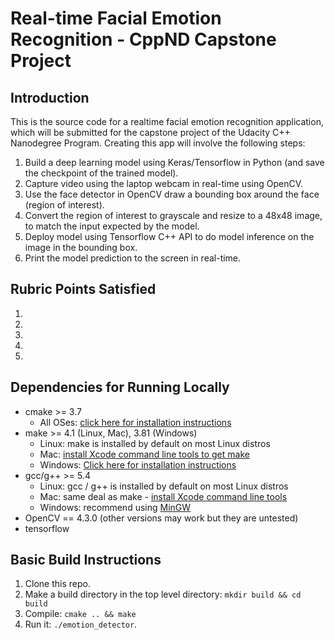 # Real-time Facial Emotion Recognition - CppND Capstone Project

## Introduction
This is the source code for a realtime facial emotion recognition application, which will be submitted for the capstone project of the Udacity C++ Nanodegree Program. Creating this app will involve the following steps:
1. Build a deep learning model using Keras/Tensorflow in Python (and save the checkpoint of the trained model).
2. Capture video using the laptop webcam in real-time using OpenCV.
3. Use the face detector in OpenCV draw a bounding box around the face (region of interest).
4. Convert the region of interest to grayscale and resize to a 48x48 image, to match the input expected by the model.
4. Deploy model using Tensorflow C++ API to do model inference on the image in the bounding box.
5. Print the model prediction to the screen in real-time.

## Rubric Points Satisfied
1. 
2. 
3. 
4. 
5. 

## Dependencies for Running Locally
* cmake >= 3.7
  * All OSes: [click here for installation instructions](https://cmake.org/install/)
* make >= 4.1 (Linux, Mac), 3.81 (Windows)
  * Linux: make is installed by default on most Linux distros
  * Mac: [install Xcode command line tools to get make](https://developer.apple.com/xcode/features/)
  * Windows: [Click here for installation instructions](http://gnuwin32.sourceforge.net/packages/make.htm)
* gcc/g++ >= 5.4
  * Linux: gcc / g++ is installed by default on most Linux distros
  * Mac: same deal as make - [install Xcode command line tools](https://developer.apple.com/xcode/features/)
  * Windows: recommend using [MinGW](http://www.mingw.org/)
* OpenCV == 4.3.0 (other versions may work but they are untested)
* tensorflow

## Basic Build Instructions

1. Clone this repo.
2. Make a build directory in the top level directory: `mkdir build && cd build`
3. Compile: `cmake .. && make`
4. Run it: `./emotion_detector`.
